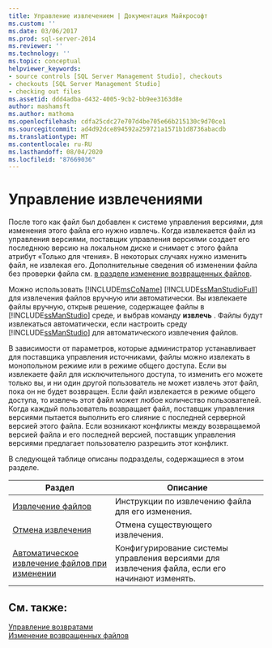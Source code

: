 ```yaml
---
title: Управление извлечением | Документация Майкрософт
ms.custom: ''
ms.date: 03/06/2017
ms.prod: sql-server-2014
ms.reviewer: ''
ms.technology: ''
ms.topic: conceptual
helpviewer_keywords:
- source controls [SQL Server Management Studio], checkouts
- checkouts [SQL Server Management Studio]
- checking out files
ms.assetid: ddd4adba-d432-4005-9cb2-bb9ee3163d8e
author: mashamsft
ms.author: mathoma
ms.openlocfilehash: cdfa25cdc27e707d4be705e66b215130c9d70ce1
ms.sourcegitcommit: ad4d92dce894592a259721a1571b1d8736abacdb
ms.translationtype: MT
ms.contentlocale: ru-RU
ms.lasthandoff: 08/04/2020
ms.locfileid: "87669036"
---
```

# <a name="manage-checkouts"></a>Управление извлечениями
  После того как файл был добавлен к системе управления версиями, для изменения этого файла его нужно извлечь. Когда извлекается файл из управления версиями, поставщик управления версиями создает его последнюю версию на локальном диске и снимает с этого файла атрибут «Только для чтения». В некоторых случаях нужно изменить файл, не извлекая его. Дополнительные сведения об изменении файла без проверки файла см. [в разделе изменение возвращенных файлов](../../2014/database-engine/edit-checked-in-files.md).  
  
 Можно использовать [!INCLUDE[msCoName](../includes/msconame-md.md)] [!INCLUDE[ssManStudioFull](../includes/ssmanstudiofull-md.md)] для извлечения файлов вручную или автоматически. Вы извлекаете файлы вручную, открыв решение, содержащее файлы в [!INCLUDE[ssManStudio](../includes/ssmanstudio-md.md)] среде, и выбрав команду **извлечь** . Файлы будут извлекаться автоматически, если настроить среду [!INCLUDE[ssManStudio](../includes/ssmanstudio-md.md)] для автоматического извлечения файлов.  
  
 В зависимости от параметров, которые администратор устанавливает для поставщика управления источниками, файлы можно извлекать в монопольном режиме или в режиме общего доступа. Если вы извлекаете файл для исключительного доступа, то изменить его можете только вы, и ни один другой пользователь не может извлечь этот файл, пока он не будет возвращен. Если файл извлекается в режиме общего доступа, то извлечь этот файл может любое количество пользователей. Когда каждый пользователь возвращает файл, поставщик управления версиями пытается выполнить его слияние с последней серверной версией этого файла. Если возникают конфликты между возвращаемой версией файла и его последней версией, поставщик управления версиями предлагает пользователю разрешить этот конфликт.  
  
 В следующей таблице описаны подразделы, содержащиеся в этом разделе.  
  
|Раздел|Описание|  
|-----------|-----------------|  
|[Извлечение файлов](../../2014/database-engine/check-out-files.md)|Инструкции по извлечению файла для его изменения.|  
|[Отмена извлечения](../../2014/database-engine/undo-checkouts.md)|Отмена существующего извлечения.|  
|[Автоматическое извлечение файлов при изменении](../../2014/database-engine/automatically-check-out-files-upon-edit.md)|Конфигурирование системы управления версиями для извлечения файла, если его начинают изменять.|  
  
## <a name="see-also"></a>См. также:  
 [Управление возвратами](../../2014/database-engine/manage-checkins.md)   
 [Изменение возвращенных файлов](../../2014/database-engine/edit-checked-in-files.md)  
  
  
